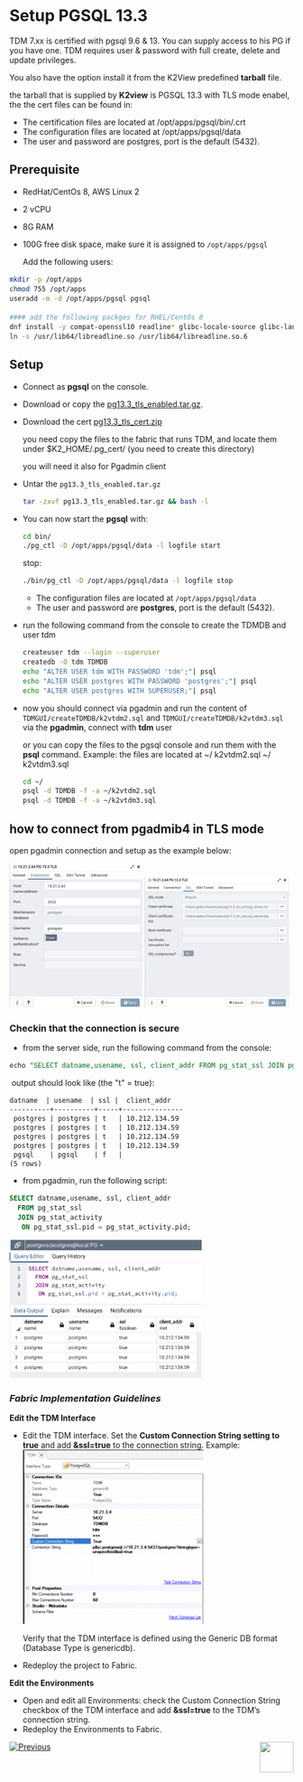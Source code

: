 # Setup PGSQL 13.3

TDM 7.xx is certified with pgsql 9.6 & 13. You can supply access to his PG if you have one.
TDM requires user & password with full create, delete and update privileges. 

You also have the option install it from the K2View predefined **tarball** file.

the tarball that is supplied by **K2view** is PGSQL 13.3 with TLS mode enabel, the the cert files can be found in:

- The certification files are located at /opt/apps/pgsql/bin/.crt 
- The configuration files are located at /opt/apps/pgsql/data 
- The user and password are postgres, port is the default (5432).  

## Prerequisite 

- RedHat/CentOs 8, AWS Linux 2
- 2 vCPU
- 8G RAM
- 100G free disk space, make sure it is assigned to `/opt/apps/pgsql` 
  
  Add the following users:

~~~bash
mkdir -p /opt/apps
chmod 755 /opt/apps
useradd -m -d /opt/apps/pgsql pgsql

#### add the following packges for RHEL/CentOs 8
dnf install -y compat-openssl10 readline* glibc-locale-source glibc-langpack-en
ln -s /usr/lib64/libreadline.so /usr/lib64/libreadline.so.6
~~~

## Setup  ##

- Connect as **pgsql** on the console.

- Download or copy the [pg13.3_tls_enabled.tar.gz](https://owncloud-bkp2.s3.us-east-1.amazonaws.com/adminoc/TDM/PG%20image/pg13.3_tls_enabled/pg13.3_tls_enabled.tar.gz).

- Download the cert [pg13.3_tls_cert.zip](https://owncloud-bkp2.s3.us-east-1.amazonaws.com/adminoc/TDM/PG%20image/pg13.3_tls_enabled/pg13.3_tls_cert.zip)

  you need copy the files to the fabric that runs TDM, and locate them under $K2_HOME/.pg_cert/ (you need to create this directory)

  you will need it also for Pgadmin client 

- Untar the `pg13.3_tls_enabled.tar.gz` 

  ~~~bash
  tar -zxvf pg13.3_tls_enabled.tar.gz && bash -l
  ~~~

- You can now start the **pgsql** with: 

  ~~~bash
  cd bin/
  ./pg_ctl -D /opt/apps/pgsql/data -l logfile start
  ~~~


   stop:

  ~~~bash
  ./bin/pg_ctl -D /opt/apps/pgsql/data -l logfile stop
  ~~~

  - The configuration files are located at `/opt/apps/pgsql/data`
  - The user and password are **postgres**, port is the default (5432). 

- run the following command from the console to create the TDMDB and user tdm

  ~~~bash
  createuser tdm --login --superuser
  createdb -O tdm TDMDB
  echo "ALTER USER tdm WITH PASSWORD 'tdm';"| psql
  echo "ALTER USER postgres WITH PASSWORD 'postgres';"| psql
  echo "ALTER USER postgres WITH SUPERUSER;"| psql
  ~~~
  
- now you should connect via pgadmin and run the content of `TDMGUI/createTDMDB/k2vtdm2.sql`  and `TDMGUI/createTDMDB/k2vtdm3.sql` via the **pgadmin**, connect with **tdm** user

  or you can copy the files to the pgsql console and run them with the **psql** command.
   Example:
   the files are located at ~/ k2vtdm2.sql ~/ k2vtdm3.sql

  ~~~bash
  cd ~/
  psql -d TDMDB -f -a ~/k2vtdm2.sql
  psql -d TDMDB -f -a ~/k2vtdm3.sql
  ~~~

## how to connect from pgadmib4 in TLS mode

open pgadmin connection and setup as the example below:

<img src="images/pg13_tls_connet01.png" style="zoom:25%;" />        <img src="images/pg13_tls_connet02.png" style="zoom:25%;" />

### Checkin that the connection is secure

- from the server side, run the following command from the console:

~~~sql
echo "SELECT datname,usename, ssl, client_addr FROM pg_stat_ssl JOIN pg_stat_activity ON pg_stat_ssl.pid = pg_stat_activity.pid;" | psql
~~~

​	output should look like (the "t" = true):

~~~test
datname  | usename  | ssl |  client_addr
----------+----------+-----+---------------
 postgres | postgres | t   | 10.212.134.59
 postgres | postgres | t   | 10.212.134.59
 postgres | postgres | t   | 10.212.134.59
 postgres | postgres | t   | 10.212.134.59
 pgsql    | pgsql    | f   |
(5 rows)
~~~

- from pgadmin, run the following script:

~~~sql
SELECT datname,usename, ssl, client_addr
  FROM pg_stat_ssl
  JOIN pg_stat_activity
   ON pg_stat_ssl.pid = pg_stat_activity.pid;
~~~

​	<img src="images/pg_check_if_con_is_ssl.png" style="zoom:35%;" />



### ***Fabric Implementation Guidelines***

**Edit the TDM Interface**

- Edit the TDM interface. Set the **Custom Connection String setting to true** and add **&ssl=true** to the connection string. Example:
  <img src="images/pg_fabric_interface01.png" style="zoom:45%;" />

   Verify that the TDM interface is defined using the Generic DB format (Database Type is genericdb).

- Redeploy the project to Fabric. 

**Edit the Environments**

- Open and edit all Environments: check the Custom Connection String checkbox of the TDM interface and add **&ssl=true** to the TDM’s connection string. 
- Redeploy the Environments to Fabric.

[![Previous](/articles/images/Previous.png)](01_Fabric_6.xx_Installation_intro.md)[<img align="right" width="60" height="54" src="/articles/images/Next.png">](03_Fabric_6.xx_Setup_Single_DC_multi_nodes.md)  

